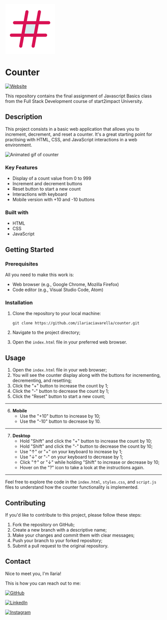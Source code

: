 ![Hash icon](assets/img/counter-favicon.svg)

# Counter

[![Website][website-shield]][website-url]

This repository contains the final assignment of Javascript Basics class from the Full Stack Development course of start2impact University.

## Description

This project consists in a basic web application that allows you to increment, decrement, and reset a counter. It's a great starting point for practising with HTML, CSS, and JavaScript interactions in a web environment.

![Animated gif of counter](assets/img/screen_record.gif)

### Key Features

- Display of a count value from 0 to 999
- Increment and decrement buttons
- Reset button to start a new count
- Interactions with keyboard
- Mobile version with +10 and -10 buttons

### Built with

- HTML
- CSS
- JavaScript

## Getting Started

### Prerequisites

All you need to make this work is:

- Web browser (e.g., Google Chrome, Mozilla Firefox)
- Code editor (e.g., Visual Studio Code, Atom)

### Installation

1. Clone the repository to your local machine:

   ```
   git clone https://github.com/ilariaciavarella/counter.git
   ```

2. Navigate to the project directory;

3. Open the `index.html` file in your preferred web browser.

## Usage

1. Open the `index.html` file in your web browser;
2. You will see the counter display along with the buttons for incrementing, decrementing, and resetting;
3. Click the "+" button to increase the count by 1;
4. Click the "-" button to decrease the count by 1;
5. Click the "Reset" button to start a new count;

---

6. **Mobile**
   - Use the "+10" button to increase by 10;
   - Use the "-10" button to decrease by 10.

---

7. **Desktop**
   - Hold "Shift" and click the "+" button to increase the count by 10;
   - Hold "Shift" and click the "-" button to decrease the count by 10;
   - Use "&uarr;" or "+" on your keyboard to increase by 1;
   - Use "&darr;" or "-" on your keyboard to decrease by 1;
   - Click "&uarr;" or "&darr;" while holding "Shift" to increase or decrease by 10;
   - Hover on the "?" icon to take a look at the instructions again.

---

Feel free to explore the code in the `index.html`, `styles.css`, and `script.js` files to understand how the counter functionality is implemented.

## Contributing

If you'd like to contribute to this project, please follow these steps:

1. Fork the repository on GitHub;
2. Create a new branch with a descriptive name;
3. Make your changes and commit them with clear messages;
4. Push your branch to your forked repository;
5. Submit a pull request to the original repository.

## Contact

Nice to meet you, I'm Ilaria!

This is how you can reach out to me:

[![GitHub][github-shield]][github-url]

[![LinkedIn][linkedin-shield]][linkedin-url]

[![Instagram][instagram-shield]][instagram-url]

<!-- LINKS & IMAGES -->

[website-shield]: https://img.shields.io/badge/Click%20here!-2FB6B2?style=for-the-badge&label=Try%20it%20out&labelColor=1C1719
[website-url]: https://ilariaciavarella-counter.netlify.app
[github-shield]: https://img.shields.io/badge/GitHub-D91254?style=flat-square&label=See%20my%20work%20on&labelColor=1C1719
[github-url]: https://github.com/ilariaciavarella
[linkedin-shield]: https://img.shields.io/badge/LinkedIn-2FB6B2?style=flat-square&label=Connect%20with%20me%20on&labelColor=1C1719
[linkedin-url]: https://www.linkedin.com/in/ilaria-ciavarella/
[instagram-shield]: https://img.shields.io/badge/Instagram-D91254?style=flat-square&label=Follow%20me%20on&labelColor=1C1719
[instagram-url]: https://www.instagram.com/lil.ciavarella/
